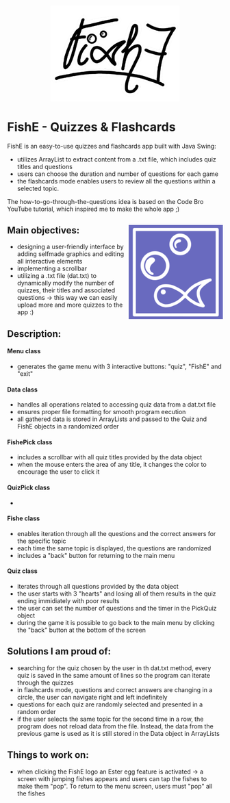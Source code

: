 <p align="center">
  <img src="https://github.com/annov723/FishE/blob/master/quiz-game/logo.png" width=300>
</p>

# FishE - Quizzes & Flashcards
FishE is an easy-to-use quizzes and flashcards app built with Java Swing:
- utilizes ArrayList to extract content from a .txt file, which includes quiz titles and questions
- users can choose the duration and number of questions for each game
- the flashcards mode enables users to review all the questions within a selected topic.

The how-to-go-through-the-questions idea is based on the Code Bro YouTube tutorial, which inspired me to make the whole app ;)

## Main objectives: <img align="right" img src="https://github.com/annov723/FishE/blob/master/quiz-game/mini.png" width=220>
- designing a user-friendly interface by adding selfmade graphics and editing all interactive elements
- implementing a scrollbar
- utilizing a .txt file (dat.txt) to dynamically modify the number of quizzes, their titles and associated questions -> this way we can easily upload more and more quizzes to the app :)

## Description:
#### Menu class
- generates the game menu with 3 interactive buttons: "quiz", "FishE" and "exit"

#### Data class
- handles all operations related to accessing quiz data from a dat.txt file
- ensures proper file formatting for smooth program eecution
- all gathered data is stored in ArrayLists and passed to the Quiz and FishE objects in a randomized order

#### FishePick class
- includes a scrollbar with all quiz titles provided by the data object
- when the mouse enters the area of any title, it changes the color to encourage the user to click it

#### QuizPick class
-

#### Fishe class
- enables iteration through all the questions and the correct answers for the specific topic
- each time the same topic is displayed, the questions are randomized
- includes a "back" button for returning to the main menu

#### Quiz class
- iterates through all questions provided by the data object
- the user starts with 3 "hearts" and losing all of them  results in the quiz ending immidiately with poor results
- the user can set the number of questions and the timer in the PickQuiz object
- during the game it is possible to go back to the main menu by clicking the "back" button at the bottom of the screen



## Solutions I am proud of:
- searching for the quiz chosen by the user in th dat.txt method, every quiz is saved in the same amount of lines so the program can iterate through the quizzes
- in flashcards mode, questions and correct answers are changing in a circle, the user can navigate right and left indefinitely
- questions for each quiz are randomly selected and presented in a random order
- if the user selects the same topic for the second time in a row, the program does not reload data from the file. Instead, the data from the previous game is used as it is still stored in the Data object in ArrayLists

## Things to work on:
- when clicking the FishE logo an Ester egg feature is activated -> a screen with jumping fishes appears and users can tap the fishes to make them "pop". To return to the menu screen, users must "pop" all the fishes
